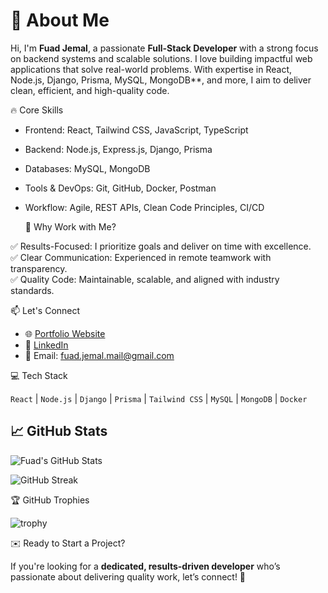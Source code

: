 # 👋 About Me  

Hi, I'm **Fuad Jemal**, a passionate **Full-Stack Developer** with a strong focus on backend systems and scalable solutions. I love building impactful web applications that solve real-world problems. With expertise in React, Node.js, Django, Prisma, MySQL, MongoDB**, and more, I aim to deliver clean, efficient, and high-quality code.  
  

 🔥 Core Skills  

- Frontend: React, Tailwind CSS, JavaScript, TypeScript  
- Backend: Node.js, Express.js, Django, Prisma  
- Databases: MySQL, MongoDB  
- Tools & DevOps: Git, GitHub, Docker, Postman  
- Workflow: Agile, REST APIs, Clean Code Principles, CI/CD  


  🌟 Why Work with Me?  

✅ Results-Focused: I prioritize goals and deliver on time with excellence.  
✅ Clear Communication: Experienced in remote teamwork with transparency.  
✅ Quality Code: Maintainable, scalable, and aligned with industry standards.  


📫 Let's Connect  

- 🌐 [Portfolio Website](https://officaltechreach.vercel.app/)  
- 💼 [LinkedIn](https://www.linkedin.com/in/fuad-jemal-757601302/)  
- 📧 Email: fuad.jemal.mail@gmail.com  


💻 Tech Stack  

`React` | `Node.js` | `Django` | `Prisma` | `Tailwind CSS` | `MySQL` | `MongoDB` | `Docker`  



## 📈 GitHub Stats  

![Fuad's GitHub Stats](https://github-readme-stats.vercel.app/api?username=FuadJemal86&show_icons=true&theme=tokyonight)  

![GitHub Streak](https://github-readme-streak-stats.herokuapp.com/?user=FuadJemal86&theme=tokyonight)  


🏆 GitHub Trophies  

![trophy](https://github-profile-trophy.vercel.app/?username=FuadJemal86&theme=onedark)  


✉️ Ready to Start a Project?  

If you're looking for a **dedicated, results-driven developer** who’s passionate about delivering quality work, let’s connect! 🚀  

